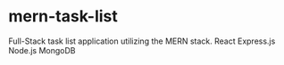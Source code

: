 # mern-task-list
Full-Stack task list application utilizing the MERN stack. React Express.js Node.js MongoDB
